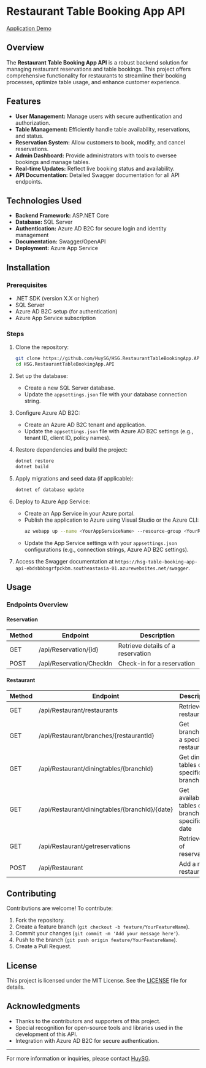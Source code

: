 # Restaurant Table Booking App API
[Application Demo](https://hsg-table-booking-app-web-c8g5c2are5fad3ep.southeastasia-01.azurewebsites.net/)
## Overview
The **Restaurant Table Booking App API** is a robust backend solution for managing restaurant reservations and table bookings. This project offers comprehensive functionality for restaurants to streamline their booking processes, optimize table usage, and enhance customer experience.

## Features
- **User Management:** Manage users with secure authentication and authorization.
- **Table Management:** Efficiently handle table availability, reservations, and status.
- **Reservation System:** Allow customers to book, modify, and cancel reservations.
- **Admin Dashboard:** Provide administrators with tools to oversee bookings and manage tables.
- **Real-time Updates:** Reflect live booking status and availability.
- **API Documentation:** Detailed Swagger documentation for all API endpoints.

## Technologies Used
- **Backend Framework:** ASP.NET Core
- **Database:** SQL Server
- **Authentication:** Azure AD B2C for secure login and identity management
- **Documentation:** Swagger/OpenAPI
- **Deployment:** Azure App Service

## Installation
### Prerequisites
- .NET SDK (version X.X or higher)
- SQL Server
- Azure AD B2C setup (for authentication)
- Azure App Service subscription

### Steps
1. Clone the repository:
   ```bash
   git clone https://github.com/HuySG/HSG.RestaurantTableBookingApp.API.git
   cd HSG.RestaurantTableBookingApp.API
   ```

2. Set up the database:
   - Create a new SQL Server database.
   - Update the `appsettings.json` file with your database connection string.

3. Configure Azure AD B2C:
   - Create an Azure AD B2C tenant and application.
   - Update the `appsettings.json` file with Azure AD B2C settings (e.g., tenant ID, client ID, policy names).

4. Restore dependencies and build the project:
   ```bash
   dotnet restore
   dotnet build
   ```

5. Apply migrations and seed data (if applicable):
   ```bash
   dotnet ef database update
   ```

6. Deploy to Azure App Service:
   - Create an App Service in your Azure portal.
   - Publish the application to Azure using Visual Studio or the Azure CLI:
     ```bash
     az webapp up --name <YourAppServiceName> --resource-group <YourResourceGroup> --plan <YourAppServicePlan>
     ```
   - Update the App Service settings with your `appsettings.json` configurations (e.g., connection strings, Azure AD B2C settings).

7. Access the Swagger documentation at `https://hsg-table-booking-app-api-ebdsbbbsgrfpckbm.southeastasia-01.azurewebsites.net/swagger`.

## Usage
### Endpoints Overview

#### Reservation
| Method | Endpoint                     | Description                          |
|--------|------------------------------|--------------------------------------|
| GET    | /api/Reservation/{id}        | Retrieve details of a reservation    |
| POST   | /api/Reservation/CheckIn     | Check-in for a reservation           |

#### Restaurant
| Method | Endpoint                                   | Description                                       |
|--------|-------------------------------------------|---------------------------------------------------|
| GET    | /api/Restaurant/restaurants               | Retrieve all restaurants                         |
| GET    | /api/Restaurant/branches/{restaurantId}   | Get branches of a specific restaurant            |
| GET    | /api/Restaurant/diningtables/{branchId}   | Get dining tables of a specific branch           |
| GET    | /api/Restaurant/diningtables/{branchId}/{date} | Get available tables of a branch on a specific date |
| GET    | /api/Restaurant/getreservations           | Retrieve list of reservations                    |
| POST   | /api/Restaurant                           | Add a new restaurant                             |

## Contributing
Contributions are welcome! To contribute:
1. Fork the repository.
2. Create a feature branch (`git checkout -b feature/YourFeatureName`).
3. Commit your changes (`git commit -m 'Add your message here'`).
4. Push to the branch (`git push origin feature/YourFeatureName`).
5. Create a Pull Request.

## License
This project is licensed under the MIT License. See the [LICENSE](./LICENSE) file for details.

## Acknowledgments
- Thanks to the contributors and supporters of this project.
- Special recognition for open-source tools and libraries used in the development of this API.
- Integration with Azure AD B2C for secure authentication.

---
For more information or inquiries, please contact [HuySG](https://github.com/HuySG).

